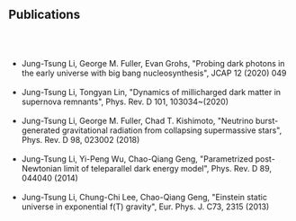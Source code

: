 ## Publications
<br/><br/>
+ Jung-Tsung Li, George M. Fuller, Evan Grohs, "Probing dark photons in the early universe with big bang nucleosynthesis", JCAP 12 (2020) 049 <br/><br/>
+ Jung-Tsung Li, Tongyan Lin, "Dynamics of millicharged dark matter in supernova remnants", Phys. Rev. D 101, 103034~(2020) <br/><br/>
+ Jung-Tsung Li, George M. Fuller, Chad T. Kishimoto, "Neutrino burst-generated gravitational radiation from collapsing supermassive stars", Phys. Rev. D 98, 023002 (2018) <br/><br/>
+ Jung-Tsung Li, Yi-Peng Wu, Chao-Qiang Geng, "Parametrized post-Newtonian limit of teleparallel dark energy model", Phys. Rev. D 89, 044040 (2014) <br/><br/>
+ Jung-Tsung Li, Chung-Chi Lee, Chao-Qiang Geng, "Einstein static universe in exponential f(T) gravity", Eur. Phys. J. C73, 2315 (2013) <br/><br/>
